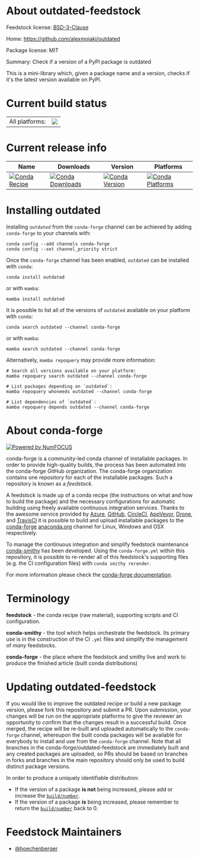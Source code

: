 About outdated-feedstock
========================

Feedstock license: [BSD-3-Clause](https://github.com/conda-forge/outdated-feedstock/blob/main/LICENSE.txt)

Home: https://github.com/alexmojaki/outdated

Package license: MIT

Summary: Check if a version of a PyPI package is outdated

This is a mini-library which, given a package name and a version,
checks if it's the latest version available on PyPI.


Current build status
====================


<table><tr><td>All platforms:</td>
    <td>
      <a href="https://dev.azure.com/conda-forge/feedstock-builds/_build/latest?definitionId=8875&branchName=main">
        <img src="https://dev.azure.com/conda-forge/feedstock-builds/_apis/build/status/outdated-feedstock?branchName=main">
      </a>
    </td>
  </tr>
</table>

Current release info
====================

| Name | Downloads | Version | Platforms |
| --- | --- | --- | --- |
| [![Conda Recipe](https://img.shields.io/badge/recipe-outdated-green.svg)](https://anaconda.org/conda-forge/outdated) | [![Conda Downloads](https://img.shields.io/conda/dn/conda-forge/outdated.svg)](https://anaconda.org/conda-forge/outdated) | [![Conda Version](https://img.shields.io/conda/vn/conda-forge/outdated.svg)](https://anaconda.org/conda-forge/outdated) | [![Conda Platforms](https://img.shields.io/conda/pn/conda-forge/outdated.svg)](https://anaconda.org/conda-forge/outdated) |

Installing outdated
===================

Installing `outdated` from the `conda-forge` channel can be achieved by adding `conda-forge` to your channels with:

```
conda config --add channels conda-forge
conda config --set channel_priority strict
```

Once the `conda-forge` channel has been enabled, `outdated` can be installed with `conda`:

```
conda install outdated
```

or with `mamba`:

```
mamba install outdated
```

It is possible to list all of the versions of `outdated` available on your platform with `conda`:

```
conda search outdated --channel conda-forge
```

or with `mamba`:

```
mamba search outdated --channel conda-forge
```

Alternatively, `mamba repoquery` may provide more information:

```
# Search all versions available on your platform:
mamba repoquery search outdated --channel conda-forge

# List packages depending on `outdated`:
mamba repoquery whoneeds outdated --channel conda-forge

# List dependencies of `outdated`:
mamba repoquery depends outdated --channel conda-forge
```


About conda-forge
=================

[![Powered by
NumFOCUS](https://img.shields.io/badge/powered%20by-NumFOCUS-orange.svg?style=flat&colorA=E1523D&colorB=007D8A)](https://numfocus.org)

conda-forge is a community-led conda channel of installable packages.
In order to provide high-quality builds, the process has been automated into the
conda-forge GitHub organization. The conda-forge organization contains one repository
for each of the installable packages. Such a repository is known as a *feedstock*.

A feedstock is made up of a conda recipe (the instructions on what and how to build
the package) and the necessary configurations for automatic building using freely
available continuous integration services. Thanks to the awesome service provided by
[Azure](https://azure.microsoft.com/en-us/services/devops/), [GitHub](https://github.com/),
[CircleCI](https://circleci.com/), [AppVeyor](https://www.appveyor.com/),
[Drone](https://cloud.drone.io/welcome), and [TravisCI](https://travis-ci.com/)
it is possible to build and upload installable packages to the
[conda-forge](https://anaconda.org/conda-forge) [anaconda.org](https://anaconda.org/)
channel for Linux, Windows and OSX respectively.

To manage the continuous integration and simplify feedstock maintenance
[conda-smithy](https://github.com/conda-forge/conda-smithy) has been developed.
Using the ``conda-forge.yml`` within this repository, it is possible to re-render all of
this feedstock's supporting files (e.g. the CI configuration files) with ``conda smithy rerender``.

For more information please check the [conda-forge documentation](https://conda-forge.org/docs/).

Terminology
===========

**feedstock** - the conda recipe (raw material), supporting scripts and CI configuration.

**conda-smithy** - the tool which helps orchestrate the feedstock.
                   Its primary use is in the construction of the CI ``.yml`` files
                   and simplify the management of *many* feedstocks.

**conda-forge** - the place where the feedstock and smithy live and work to
                  produce the finished article (built conda distributions)


Updating outdated-feedstock
===========================

If you would like to improve the outdated recipe or build a new
package version, please fork this repository and submit a PR. Upon submission,
your changes will be run on the appropriate platforms to give the reviewer an
opportunity to confirm that the changes result in a successful build. Once
merged, the recipe will be re-built and uploaded automatically to the
`conda-forge` channel, whereupon the built conda packages will be available for
everybody to install and use from the `conda-forge` channel.
Note that all branches in the conda-forge/outdated-feedstock are
immediately built and any created packages are uploaded, so PRs should be based
on branches in forks and branches in the main repository should only be used to
build distinct package versions.

In order to produce a uniquely identifiable distribution:
 * If the version of a package **is not** being increased, please add or increase
   the [``build/number``](https://docs.conda.io/projects/conda-build/en/latest/resources/define-metadata.html#build-number-and-string).
 * If the version of a package **is** being increased, please remember to return
   the [``build/number``](https://docs.conda.io/projects/conda-build/en/latest/resources/define-metadata.html#build-number-and-string)
   back to 0.

Feedstock Maintainers
=====================

* [@hoechenberger](https://github.com/hoechenberger/)

